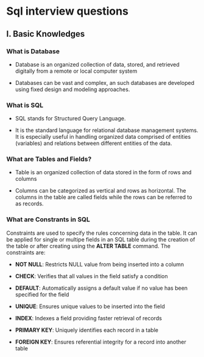# Sql interview questions

## I. Basic Knowledges

### What is Database

- Database is an organized collection of data, stored, and retrieved digitally from a remote or local computer system

- Databases can be vast and complex, an such databases are developed using fixed design and modeling approaches.

### What is SQL

- SQL stands for Structured Query Language.
  
- It is the standard language for relational database management systems. It is especially useful in handling organized data comprised of entities (variables) and relations between different entities of the data.

### What are Tables and Fields?

- Table is an organized collection of data stored in the form of rows and columns

- Columns can be categorized as vertical and rows as horizontal. The columns in the table are called fields while the rows can be referred to as records.

### What are Constrants in SQL

Constraints are used to specify the rules concerning data in the table. It can be applied for single or multipe fields in an SQL table during the creation of the table or after creating using the **ALTER TABLE** command. The constraints are:

- **NOT NULL**: Restricts NULL value from being inserted into a column
  
- **CHECK**: Verifies that all values in the field satisfy a condition

- **DEFAULT**: Automatically assigns a default value if no value has been specified for the field

- **UNIQUE**: Ensures unique values to be inserted into the field

- **INDEX**: Indexes a field providing faster retrieval of records

- **PRIMARY KEY**: Uniquely identifies each record in a table

- **FOREIGN KEY**: Ensures referential integrity for a record into another table

